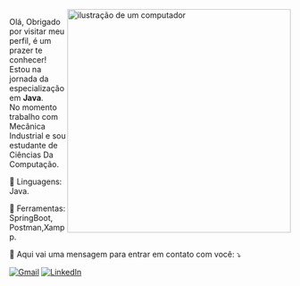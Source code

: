 <img src="https://raw.githubusercontent.com/MicaelliMedeiros/micaellimedeiros/master/image/computer-illustration.png" alt="ilustração de um computador" min-width="400px" max-width="400px" width="400px" align="right">

<p align="left"> 
  Olá, Obrigado por visitar meu perfil, é um prazer te conhecer! Estou na jornada da especialização em <strong>Java</strong>.<br>
  No momento trabalho com Mecânica Industrial e sou estudante de Ciências Da Computação.
</p>

<p align="left">
  🦄 Linguagens: Java.
</p>

<p align="left">
  💼 Ferramentas: SpringBoot, Postman,Xampp.
</p>

<p align="left">
  💌 Aqui vai uma mensagem para entrar em contato com você: ⤵️
</p>

<p align="left">
<a href="mailto:thiago.ctecnico@gmail.com" title="Gmail">
  <img src="https://img.shields.io/badge/-Gmail-FF0000?style=flat-square&labelColor=FF0000&logo=gmail&logoColor=white" alt="Gmail"/></a>
  <a href="https://www.linkedin.com/in/thiago-scaravonatto/" title="LinkedIn">
  <img src="https://img.shields.io/badge/-Linkedin-0e76a8?style=flat-square&logo=Linkedin&logoColor=white&link=LINK-DO-SEU-LINKEDIN" alt="LinkedIn"/></a>
</p>
